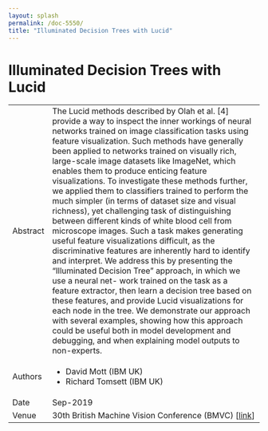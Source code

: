 ```yaml
---
layout: splash
permalink: /doc-5550/
title: "Illuminated Decision Trees with Lucid"
---
```


# Illuminated Decision Trees with Lucid

<table>
    <tbody>
    <tr>
        <td>Abstract</td>
        <td>The Lucid methods described by Olah et al. [4] provide a way to inspect the inner workings of neural networks trained on image classification tasks using feature visualization. Such methods have generally been applied to networks trained on visually rich, large-scale image datasets like ImageNet, which enables them to produce enticing feature visualizations. To investigate these methods further, we applied them to classifiers trained to perform the much simpler (in terms of dataset size and visual richness), yet challenging task of distinguishing between different kinds of white blood cell from microscope images. Such a task makes generating useful feature visualizations difficult, as the discriminative features are inherently hard to identify and interpret. We address this by presenting the “Illuminated Decision Tree” approach, in which we use a neural net- work trained on the task as a feature extractor, then learn a decision tree based on these features, and provide Lucid visualizations for each node in the tree. We demonstrate our approach with several examples, showing how this approach could be useful both in model development and debugging, and when explaining model outputs to non-experts.</td>
    </tr>
    <tr>
        <td>Authors</td>
        <td>
            <ul>
                <li>David Mott (IBM UK)</li>
                <li>Richard Tomsett (IBM UK)</li>
            </ul>
        </td>
    </tr>
    <tr>
        <td>Date</td>
        <td>Sep-2019</td>
    </tr>
    <tr>
        <td>Venue</td>
        <td>30th British Machine Vision Conference (BMVC) [<a href="https://arxiv.org/abs/1909.05644">link</a>]</td>
    </tr>
    </tbody>
</table>
